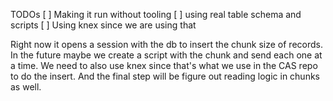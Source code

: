 TODOs
[ ] Making it run without tooling
[ ] using real table schema and scripts
[ ] Using knex since we are using that

Right now it opens a session with the db to insert the chunk size of records. In the future maybe we create a script with the chunk and send each one at a time. We need to also use knex since that's what we use in the CAS repo to do the insert. And the final step will be figure out reading logic in chunks as well.